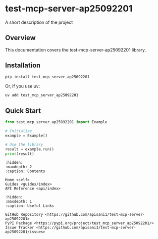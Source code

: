 # test-mcp-server-ap25092201

A short description of the project

## Overview

This documentation covers the test-mcp-server-ap25092201 library.

## Installation

```bash
pip install test_mcp_server_ap25092201
```

Or, if you use uv:

```bash
uv add test_mcp_server_ap25092201
```

## Quick Start

```python
from test_mcp_server_ap25092201 import Example

# Initialize
example = Example()

# Use the library
result = example.run()
print(result)
```

```{toctree}
:hidden:
:maxdepth: 2
:caption: Contents

Home <self>
Guides <guides/index>
API Reference <api/index>
```

```{toctree}
:hidden:
:maxdepth: 1
:caption: Useful Links

GitHub Repository <https://github.com/apisani1/test-mcp-server-ap25092201>
PyPI Package <https://pypi.org/project/test_mcp_server_ap25092201/>
Issue Tracker <https://github.com/apisani1/test-mcp-server-ap25092201/issues>
